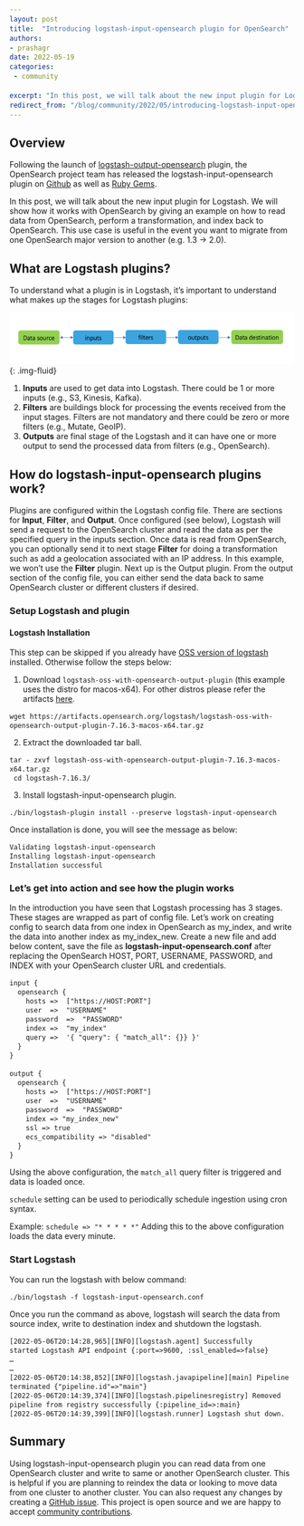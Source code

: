 ```yaml
---
layout: post
title:  "Introducing logstash-input-opensearch plugin for OpenSearch"
authors:
- prashagr
date: 2022-05-19
categories:
 - community

excerpt: "In this post, we will talk about the new input plugin for Logstash. We will show how it works with OpenSearch by giving an example on how to read data from OpenSearch, perform a transformation, and index back to OpenSearch. This use case is useful in the event you want to migrate from one OpenSearch major version to another (e.g. 1.3 → 2.0)."
redirect_from: "/blog/community/2022/05/introducing-logstash-input-opensearch-plugin-for-opensearch/"
---
```


## Overview

Following the launch of [logstash-output-opensearch](https://github.com/opensearch-project/logstash-output-opensearch) plugin, the OpenSearch project team has released the logstash-input-opensearch plugin on [Github](https://github.com/opensearch-project/logstash-input-opensearch) as well as [Ruby Gems](https://rubygems.org/gems/logstash-input-opensearch/versions/1.0.0).

In this post, we will talk about the new input plugin for Logstash. We will show how it works with OpenSearch by giving an example on how to read data from OpenSearch, perform a transformation, and index back to OpenSearch. This use case is useful in the event you want to migrate from one OpenSearch major version to another (e.g. 1.3 → 2.0).


## What are Logstash plugins?

To understand what a plugin is in Logstash, it’s important to understand what makes up the stages for Logstash plugins:

![Logstash data flow originating from data source to inputs plugin, then to filters plugin, then to outputs plugin, then to final data destination](/assets/media/blog-images/2022-05-19-introducing-logstash-input-opensearch-plugin-for-opensearch/LogstashDataFlowFromSourceThroughPlugins.png){: .img-fluid}

1. **Inputs** are used to get data into Logstash. There could be 1 or more inputs (e.g., S3, Kinesis, Kafka).
2. **Filters** are buildings block for processing the events received from the input stages. Filters are not mandatory and there could be zero or more filters (e.g., Mutate, GeoIP).
3. **Outputs** are final stage of the Logstash and it can have one or more output to send the processed data from filters (e.g., OpenSearch).


## How do logstash-input-opensearch plugins work?

Plugins are configured within the Logstash config file. There are sections for **Input**, **Filter**, and **Output**. Once configured (see below), Logstash will send a request to the OpenSearch cluster and read the data as per the specified query in the inputs section. Once data is read from OpenSearch, you can optionally send it to next stage **Filter** for doing a transformation such as add a geolocation associated with an IP address. In this example, we won’t use the **Filter** plugin. Next up is the Output plugin. From the output section of the config file, you can either send the data back to same OpenSearch cluster or different clusters if desired.

### Setup Logstash and plugin

#### Logstash Installation

This step can be skipped if you already have [OSS version of logstash](https://opensearch.org/artifacts) installed. Otherwise follow the steps below:

1. Download `logstash-oss-with-opensearch-output-plugin` (this example uses the distro for macos-x64). For other distros please refer the artifacts [here](https://opensearch.org/artifacts).

```
wget https://artifacts.opensearch.org/logstash/logstash-oss-with-opensearch-output-plugin-7.16.3-macos-x64.tar.gz
```

2. Extract the downloaded tar ball.

```
tar - zxvf logstash-oss-with-opensearch-output-plugin-7.16.3-macos-x64.tar.gz
 cd logstash-7.16.3/
```

3. Install logstash-input-opensearch plugin.

```
./bin/logstash-plugin install --preserve logstash-input-opensearch
```

Once installation is done, you will see the message as below:

```
Validating logstash-input-opensearch
Installing logstash-input-opensearch
Installation successful
```


### Let’s get into action and see how the plugin works

In the introduction you have seen that Logstash processing has 3 stages. These stages are wrapped as part of config file. Let’s work on creating config to search data from one index in OpenSearch as my_index, and write the data into another index as my_index_new. Create a new file and add below content, save the file as **logstash-input-opensearch.conf** after replacing the OpenSearch HOST, PORT, USERNAME, PASSWORD, and INDEX with your OpenSearch cluster URL and credentials.




```
input {
  opensearch {
    hosts =>  ["https://HOST:PORT"]
    user  =>  "USERNAME"
    password  =>  "PASSWORD"
    index =>  "my_index"
    query =>  '{ "query": { "match_all": {}} }'
  }
}

output {
  opensearch {
    hosts =>  ["https://HOST:PORT"]
    user  =>  "USERNAME"
    password  =>  "PASSWORD"
    index => "my_index_new"
    ssl => true
    ecs_compatibility => "disabled"
  }
}
```


Using the above configuration, the `match_all` query filter is triggered and data is loaded once.

`schedule` setting can be used to periodically schedule ingestion using cron syntax.

Example: `schedule => "* * * * *"` Adding this to the above configuration loads the data every minute. 


### Start Logstash

You can run the logstash with below command:

```
./bin/logstash -f logstash-input-opensearch.conf
```


Once you run the command as above, logstash will search the data from source index, write to destination index and shutdown the logstash.


```
[2022-05-06T20:14:28,965][INFO][logstash.agent] Successfully
started Logstash API endpoint {:port=>9600, :ssl_enabled=>false}
…
…
[2022-05-06T20:14:38,852][INFO][logstash.javapipeline][main] Pipeline terminated {"pipeline.id"=>"main"}
[2022-05-06T20:14:39,374][INFO][logstash.pipelinesregistry] Removed pipeline from registry successfully {:pipeline_id=>:main}
[2022-05-06T20:14:39,399][INFO][logstash.runner] Logstash shut down.
```



## Summary

Using logstash-input-opensearch plugin you can read data from one OpenSearch cluster and write to same or another OpenSearch cluster. This is helpful if you are planning to reindex the data or looking to move data from one cluster to another cluster. You can also request any changes by creating a [GitHub issue](https://github.com/opensearch-project/logstash-input-opensearch/issues/new/choose). This project is open source and we are happy to accept [community contributions](https://github.com/opensearch-project/logstash-input-opensearch/blob/main/CONTRIBUTING.md).
